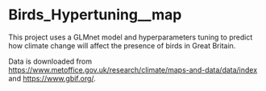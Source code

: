 # Birds_Hypertuning__map
This project uses a GLMnet model and hyperparameters tuning to predict how climate change will affect the presence of birds in Great Britain.

Data is downloaded from https://www.metoffice.gov.uk/research/climate/maps-and-data/data/index and https://www.gbif.org/.
